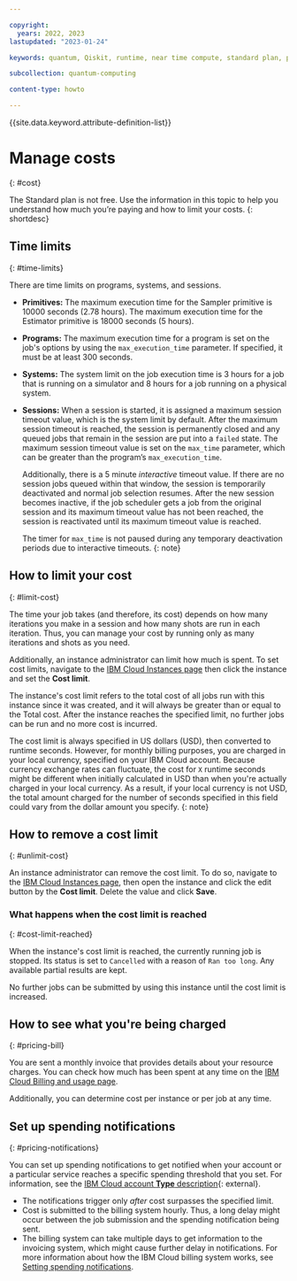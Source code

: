```yaml
---

copyright:
  years: 2022, 2023
lastupdated: "2023-01-24"

keywords: quantum, Qiskit, runtime, near time compute, standard plan, pay-as-you-go, lite plan

subcollection: quantum-computing

content-type: howto

---
```


{{site.data.keyword.attribute-definition-list}}

# Manage costs
{: #cost}

The Standard plan is not free. Use the information in this topic to help you understand how much you’re paying and how to limit your costs.
{: shortdesc}

## Time limits
{: #time-limits}

There are time limits on programs, systems, and sessions.

* **Primitives:** The maximum execution time for the Sampler primitive is 10000 seconds (2.78 hours). The maximum execution time for the Estimator primitive is 18000 seconds (5 hours).
* **Programs:** The maximum execution time for a program is set on the job's options by using the ``max_execution_time`` parameter. If specified, it must be at least 300 seconds. 
* **Systems:** The system limit on the job execution time is 3 hours for a job that is running on a simulator and 8 hours for a job running on a physical system.
* **Sessions:** When a session is started, it is assigned a maximum session timeout value, which is the system limit by default.  After the maximum session timeout is reached, the session is permanently closed and any queued jobs that remain in the session are put into a ``failed`` state. The maximum session timeout value is set on the ``max_time`` parameter, which can be greater than the program’s ``max_execution_time``.

   Additionally, there is a 5 minute *interactive* timeout value. If there are no session jobs queued within that window, the session is temporarily deactivated and normal job selection resumes. After the new session becomes inactive, if the job scheduler gets a job from the original session and its maximum timeout value has not been reached, the session is reactivated until its maximum timeout value is reached.
  
   The timer for ``max_time`` is not paused during any temporary deactivation periods due to interactive timeouts.
   {: note}

## How to limit your cost
{: #limit-cost}

The time your job takes (and therefore, its cost) depends on how many iterations you make in a session and how many shots are run in each iteration. Thus, you can manage your cost by running only as many iterations and shots as you need.

Additionally, an instance administrator can limit how much is spent. To set cost limits, navigate to the [IBM Cloud Instances page](https://cloud.ibm.com/quantum/instances) then click the instance and set the **Cost limit**.

The instance's cost limit refers to the total cost of all jobs run with this instance since it was created, and it will always be greater than or equal to the Total cost. After the instance reaches the specified limit, no further jobs can be run and no more cost is incurred.

The cost limit is always specified in US dollars (USD), then converted to runtime seconds.  However, for monthly billing purposes, you are charged in your local currency, specified on your IBM Cloud account. Because currency exchange rates can fluctuate, the cost for `X` runtime seconds might be different when initially calculated in USD than when you're actually charged in your local currency.  As a result, if your local currency is not USD, the total amount charged for the number of seconds specified in this field could vary from the dollar amount you specify.
{: note}

## How to remove a cost limit
{: #unlimit-cost}

An instance administrator can remove the cost limit.  To do so, navigate to the [IBM Cloud Instances page](https://cloud.ibm.com/quantum/instances), then open the instance and click the edit button by the **Cost limit**. Delete the value and click **Save**.

### What happens when the cost limit is reached
{: #cost-limit-reached}

When the instance's cost limit is reached, the currently running job is stopped.  Its status is set to `Cancelled` with a reason of `Ran too long`. Any available partial results are kept. 

No further jobs can be submitted by using this instance until the cost limit is increased. 

## How to see what you're being charged
{: #pricing-bill}

You are sent a monthly invoice that provides details about your resource charges. You can check how much has been spent at any time on the [IBM Cloud Billing and usage page](https://cloud.ibm.com/billing).

Additionally, you can determine cost per instance or per job at any time.

## Set up spending notifications
{: #pricing-notifications}

You can set up spending notifications to get notified when your account or a particular service reaches a specific spending threshold that you set. For information, see the [IBM Cloud account **Type** description](/docs/account?topic=account-accounts){: external}.

- The notifications trigger only _after_ cost surpasses the specified limit.
- Cost is submitted to the billing system hourly. Thus, a long delay might occur between the job submission and the spending notification being sent.
- The billing system can take multiple days to get information to the invoicing system, which might cause further delay in notifications. For more information about how the IBM Cloud billing system works, see [Setting spending notifications](/docs/billing-usage?topic=billing-usage-spending).
